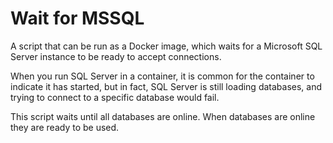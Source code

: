 # Wait for MSSQL

A script that can be run as a Docker image, which waits for a Microsoft SQL Server instance to be ready to accept connections.

When you run SQL Server in a container, it is common for the container to indicate it has started, but in fact, SQL Server is still loading databases,
and trying to connect to a specific database would fail.

This script waits until all databases are online. When databases are online they are ready to be used.
